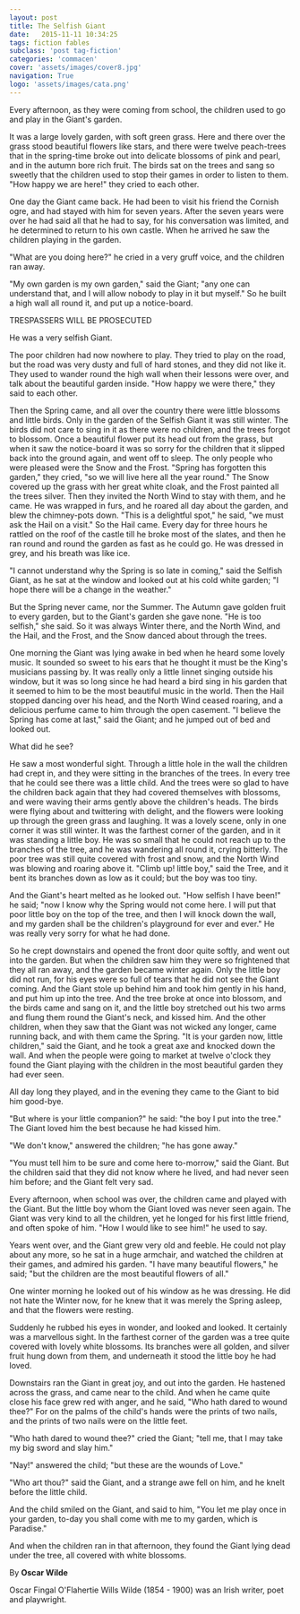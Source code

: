 ```yaml
---
layout: post
title: The Selfish Giant
date:   2015-11-11 10:34:25
tags: fiction fables
subclass: 'post tag-fiction'
categories: 'commacen'
cover: 'assets/images/cover8.jpg'
navigation: True
logo: 'assets/images/cata.png'
---
```

Every afternoon, as they were coming from school, the children used to go and play in the Giant's garden.

It was a large lovely garden, with soft green grass. Here and there over the grass stood beautiful flowers like stars, and there were twelve peach-trees that in the spring-time broke out into delicate blossoms of pink and pearl, and in the autumn bore rich fruit. The birds sat on the trees and sang so sweetly that the children used to stop their games in order to listen to them. "How happy we are here!" they cried to each other.

One day the Giant came back. He had been to visit his friend the Cornish ogre, and had stayed with him for seven years. After the seven years were over he had said all that he had to say, for his conversation was limited, and he determined to return to his own castle. When he arrived he saw the children playing in the garden.

"What are you doing here?" he cried in a very gruff voice, and the children ran away.

"My own garden is my own garden," said the Giant; "any one can understand that, and I will allow nobody to play in it but myself." So he built a high wall all round it, and put up a notice-board.

TRESPASSERS
WILL BE
PROSECUTED

He was a very selfish Giant.

The poor children had now nowhere to play. They tried to play on the road, but the road was very dusty and full of hard stones, and they did not like it. They used to wander round the high wall when their lessons were over, and talk about the beautiful garden inside. "How happy we were there," they said to each other.

Then the Spring came, and all over the country there were little blossoms and little birds. Only in the garden of the Selfish Giant it was still winter. The birds did not care to sing in it as there were no children, and the trees forgot to blossom. Once a beautiful flower put its head out from the grass, but when it saw the notice-board it was so sorry for the children that it slipped back into the ground again, and went off to sleep. The only people who were pleased were the Snow and the Frost. "Spring has forgotten this garden," they cried, "so we will live here all the year round." The Snow covered up the grass with her great white cloak, and the Frost painted all the trees silver. Then they invited the North Wind to stay with them, and he came. He was wrapped in furs, and he roared all day about the garden, and blew the chimney-pots down. "This is a delightful spot," he said, "we must ask the Hail on a visit." So the Hail came. Every day for three hours he rattled on the roof of the castle till he broke most of the slates, and then he ran round and round the garden as fast as he could go. He was dressed in grey, and his breath was like ice.

"I cannot understand why the Spring is so late in coming," said the Selfish Giant, as he sat at the window and looked out at his cold white garden; "I hope there will be a change in the weather."

But the Spring never came, nor the Summer. The Autumn gave golden fruit to every garden, but to the Giant's garden she gave none. "He is too selfish," she said. So it was always Winter there, and the North Wind, and the Hail, and the Frost, and the Snow danced about through the trees.

One morning the Giant was lying awake in bed when he heard some lovely music. It sounded so sweet to his ears that he thought it must be the King's musicians passing by. It was really only a little linnet singing outside his window, but it was so long since he had heard a bird sing in his garden that it seemed to him to be the most beautiful music in the world. Then the Hail stopped dancing over his head, and the North Wind ceased roaring, and a delicious perfume came to him through the open casement. "I believe the Spring has come at last," said the Giant; and he jumped out of bed and looked out.

What did he see?

He saw a most wonderful sight. Through a little hole in the wall the children had crept in, and they were sitting in the branches of the trees. In every tree that he could see there was a little child. And the trees were so glad to have the children back again that they had covered themselves with blossoms, and were waving their arms gently above the children's heads. The birds were flying about and twittering with delight, and the flowers were looking up through the green grass and laughing. It was a lovely scene, only in one corner it was still winter. It was the farthest corner of the garden, and in it was standing a little boy. He was so small that he could not reach up to the branches of the tree, and he was wandering all round it, crying bitterly. The poor tree was still quite covered with frost and snow, and the North Wind was blowing and roaring above it. "Climb up! little boy," said the Tree, and it bent its branches down as low as it could; but the boy was too tiny.

And the Giant's heart melted as he looked out. "How selfish I have been!" he said; "now I know why the Spring would not come here. I will put that poor little boy on the top of the tree, and then I will knock down the wall, and my garden shall be the children's playground for ever and ever." He was really very sorry for what he had done.

So he crept downstairs and opened the front door quite softly, and went out into the garden. But when the children saw him they were so frightened that they all ran away, and the garden became winter again. Only the little boy did not run, for his eyes were so full of tears that he did not see the Giant coming. And the Giant stole up behind him and took him gently in his hand, and put him up into the tree. And the tree broke at once into blossom, and the birds came and sang on it, and the little boy stretched out his two arms and flung them round the Giant's neck, and kissed him. And the other children, when they saw that the Giant was not wicked any longer, came running back, and with them came the Spring. "It is your garden now, little children," said the Giant, and he took a great axe and knocked down the wall. And when the people were going to market at twelve o'clock they found the Giant playing with the children in the most beautiful garden they had ever seen.

All day long they played, and in the evening they came to the Giant to bid him good-bye.

"But where is your little companion?" he said: "the boy I put into the tree." The Giant loved him the best because he had kissed him.

"We don't know," answered the children; "he has gone away."

"You must tell him to be sure and come here to-morrow," said the Giant. But the children said that they did not know where he lived, and had never seen him before; and the Giant felt very sad.

Every afternoon, when school was over, the children came and played with the Giant. But the little boy whom the Giant loved was never seen again. The Giant was very kind to all the children, yet he longed for his first little friend, and often spoke of him. "How I would like to see him!" he used to say.

Years went over, and the Giant grew very old and feeble. He could not play about any more, so he sat in a huge armchair, and watched the children at their games, and admired his garden. "I have many beautiful flowers," he said; "but the children are the most beautiful flowers of all."

One winter morning he looked out of his window as he was dressing. He did not hate the Winter now, for he knew that it was merely the Spring asleep, and that the flowers were resting.

Suddenly he rubbed his eyes in wonder, and looked and looked. It certainly was a marvellous sight. In the farthest corner of the garden was a tree quite covered with lovely white blossoms. Its branches were all golden, and silver fruit hung down from them, and underneath it stood the little boy he had loved.

Downstairs ran the Giant in great joy, and out into the garden. He hastened across the grass, and came near to the child. And when he came quite close his face grew red with anger, and he said, "Who hath dared to wound thee?" For on the palms of the child's hands were the prints of two nails, and the prints of two nails were on the little feet.

"Who hath dared to wound thee?" cried the Giant; "tell me, that I may take my big sword and slay him."

"Nay!" answered the child; "but these are the wounds of Love."

"Who art thou?" said the Giant, and a strange awe fell on him, and he knelt before the little child.

And the child smiled on the Giant, and said to him, "You let me play once in your garden, to-day you shall come with me to my garden, which is Paradise."

And when the children ran in that afternoon, they found the Giant lying dead under the tree, all covered with white blossoms.

By **Oscar Wilde**

Oscar Fingal O'Flahertie Wills Wilde (1854 - 1900) was an Irish writer, poet and playwright.
